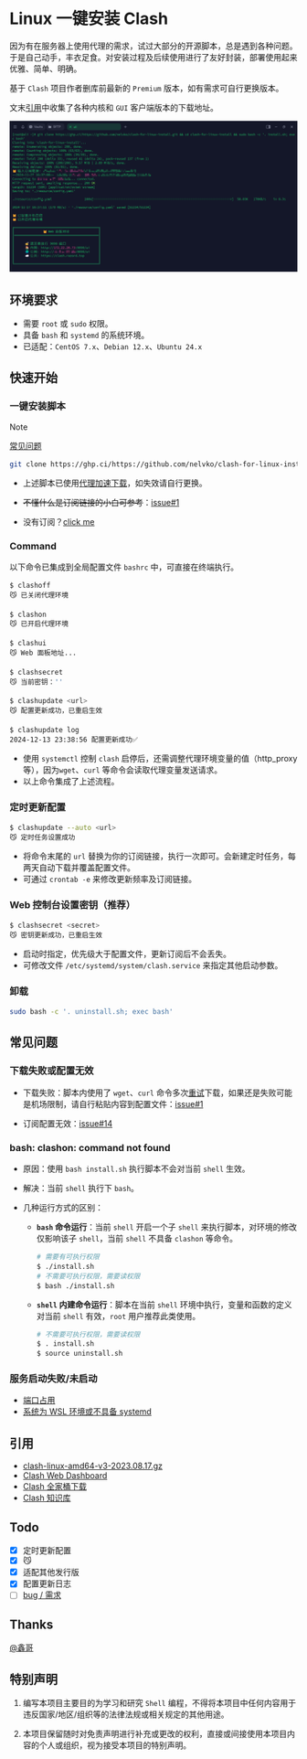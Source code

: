 # Linux 一键安装 Clash

因为有在服务器上使用代理的需求，试过大部分的开源脚本，总是遇到各种问题。于是自己动手，丰衣足食。对安装过程及后续使用进行了友好封装，部署使用起来优雅、简单、明确。

基于 `Clash` 项目作者删库前最新的 `Premium` 版本，如有需求可自行更换版本。

文末[引用](#引用)中收集了各种内核和 `GUI` 客户端版本的下载地址。

![preview](resource/preview.png)

## 环境要求

- 需要 `root` 或 `sudo` 权限。
- 具备 `bash` 和 `systemd` 的系统环境。
- 已适配：`CentOS 7.x`、`Debian 12.x`、`Ubuntu 24.x`

## 快速开始

### 一键安装脚本

> [!NOTE]
>
> [常见问题](#常见问题)

```bash
git clone https://ghp.ci/https://github.com/nelvko/clash-for-linux-install.git && cd clash-for-linux-install && sudo bash -c '. install.sh; exec bash'
```

- 上述脚本已使用[代理加速下载](https://ghp.ci/)，如失效请自行更换。

- ~~不懂什么是订阅链接的小白可参考~~：[issue#1](https://github.com/nelvko/clash-for-linux-install/issues/1)

- 没有订阅？[click me](https://次元.net/auth/register?code=oUbI)

### Command

以下命令已集成到全局配置文件 `bashrc` 中，可直接在终端执行。

```bash
$ clashoff
😼 已关闭代理环境

$ clashon
😼 已开启代理环境

$ clashui
😼 Web 面板地址...

$ clashsecret
😼 当前密钥：''

$ clashupdate <url>
😼 配置更新成功，已重启生效

$ clashupdate log
2024-12-13 23:38:56 配置更新成功✅
```

- 使用 `systemctl` 控制 `clash` 启停后，还需调整代理环境变量的值（http_proxy 等），因为`wget`、`curl` 等命令会读取代理变量发送请求。
- 以上命令集成了上述流程。

### 定时更新配置

```bash
$ clashupdate --auto <url>
😼 定时任务设置成功
```

- 将命令末尾的 `url` 替换为你的订阅链接，执行一次即可。会新建定时任务，每两天自动下载并覆盖配置文件。
- 可通过 `crontab -e` 来修改更新频率及订阅链接。

### Web 控制台设置密钥（推荐）

```bash
$ clashsecret <secret>
😼 密钥更新成功，已重启生效
```

- 启动时指定，优先级大于配置文件，更新订阅后不会丢失。
- 可修改文件 `/etc/systemd/system/clash.service` 来指定其他启动参数。

### 卸载

```bash
sudo bash -c '. uninstall.sh; exec bash'
```

## 常见问题

### 下载失败或配置无效

- 下载失败：脚本内使用了 `wget`、`curl` 命令多次[重试](https://github.com/nelvko/clash-for-linux-install/blob/035c85ac92166e95b7503b2a678a6b535fbd4449/script/common.sh#L32-L46)下载，如果还是失败可能是机场限制，请自行粘贴内容到配置文件：[issue#1](https://github.com/nelvko/clash-for-linux-install/issues/1#issuecomment-2066334716)

- 订阅配置无效：[issue#14](https://github.com/nelvko/clash-for-linux-install/issues/14#issuecomment-2513303276)

### bash: clashon: command not found

- 原因：使用 `bash install.sh` 执行脚本不会对当前 `shell` 生效。

- 解决：当前 `shell` 执行下 `bash`。

- 几种运行方式的区别：
  - **`bash` 命令运行**：当前 `shell` 开启一个子 `shell` 来执行脚本，对环境的修改仅影响该子 `shell`，当前 `shell` 不具备 `clashon` 等命令。

    ```bash
    # 需要有可执行权限
    $ ./install.sh
    # 不需要可执行权限，需要读权限
    $ bash ./install.sh
    ```

  - **`shell` 内建命令运行**：脚本在当前 `shell` 环境中执行，变量和函数的定义对当前 `shell` 有效，`root` 用户推荐此类使用。
  
    ```bash
    # 不需要可执行权限，需要读权限
    $ . install.sh
    $ source uninstall.sh
    ```

### 服务启动失败/未启动

- [端口占用](https://github.com/nelvko/clash-for-linux-install/issues/15#issuecomment-2507341281)
- [系统为 WSL 环境或不具备 systemd](https://github.com/nelvko/clash-for-linux-install/issues/11#issuecomment-2469817217)

## 引用

- [clash-linux-amd64-v3-2023.08.17.gz](https://downloads.clash.wiki/ClashPremium/)
- [Clash Web Dashboard](https://github.com/haishanh/yacd/releases/tag/v0.3.8)
- [Clash 全家桶下载](https://www.clash.la/releases/)
- [Clash 知识库](https://clash.wiki/)

## Todo

- [x] 定时更新配置
- [x] 😼
- [x] 适配其他发行版
- [x] 配置更新日志
- [ ] [bug / 需求](https://github.com/nelvko/clash-for-linux-install/issues)

## Thanks

[@鑫哥](https://github.com/TrackRay)

## 特别声明

1. 编写本项目主要目的为学习和研究 `Shell` 编程，不得将本项目中任何内容用于违反国家/地区/组织等的法律法规或相关规定的其他用途。

2. 本项目保留随时对免责声明进行补充或更改的权利，直接或间接使用本项目内容的个人或组织，视为接受本项目的特别声明。
